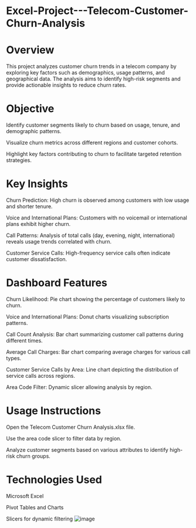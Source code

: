 # Excel-Project---Telecom-Customer-Churn-Analysis

# Overview
This project analyzes customer churn trends in a telecom company by exploring key factors such as demographics, usage patterns, and geographical data. The analysis aims to identify high-risk segments and provide actionable insights to reduce churn rates.

# Objective
Identify customer segments likely to churn based on usage, tenure, and demographic patterns.

Visualize churn metrics across different regions and customer cohorts.

Highlight key factors contributing to churn to facilitate targeted retention strategies.

# Key Insights
Churn Prediction: High churn is observed among customers with low usage and shorter tenure.

Voice and International Plans: Customers with no voicemail or international plans exhibit higher churn.

Call Patterns: Analysis of total calls (day, evening, night, international) reveals usage trends correlated with churn.

Customer Service Calls: High-frequency service calls often indicate customer dissatisfaction.

# Dashboard Features
Churn Likelihood: Pie chart showing the percentage of customers likely to churn.

Voice and International Plans: Donut charts visualizing subscription patterns.

Call Count Analysis: Bar chart summarizing customer call patterns during different times.

Average Call Charges: Bar chart comparing average charges for various call types.

Customer Service Calls by Area: Line chart depicting the distribution of service calls across regions.

Area Code Filter: Dynamic slicer allowing analysis by region.

# Usage Instructions
Open the Telecom Customer Churn Analysis.xlsx file.

Use the area code slicer to filter data by region.

Analyze customer segments based on various attributes to identify high-risk churn groups.

# Technologies Used
Microsoft Excel

Pivot Tables and Charts

Slicers for dynamic filtering
![image](https://github.com/user-attachments/assets/6a17beac-166d-487b-8ea0-47a7365aadc2)
